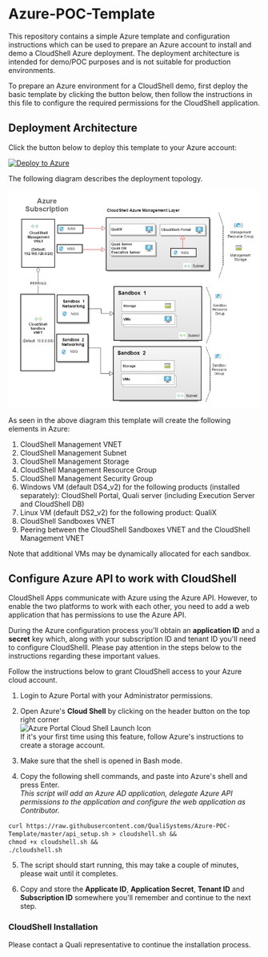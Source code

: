 # Azure-POC-Template

This repository contains a simple Azure template and configuration instructions which can be used to prepare an Azure account to install and demo a CloudShell Azure deployment. The deployment architecture is intended for demo/POC purposes and is not suitable for production environments.

To prepare an Azure environment for a CloudShell demo, first deploy the basic template by clicking the button below, then follow the instructions in this file to configure the required permissions for the CloudShell application.

## Deployment Architecture

Click the button below to deploy this template to your Azure account:

[![Deploy to Azure](http://azuredeploy.net/deploybutton.png)](https://portal.azure.com/#create/Microsoft.Template/uri/https%3A%2F%2Fraw.githubusercontent.com%2FQualiSystems%2FAzure-POC-Template%2Fmaster%2Fmain_template.json)

The following diagram describes the deployment topology.  

![Deployment Architecture](https://github.com/QualiSystems/Azure-POC-Template/raw/master/POC_CloudShell_AZURE_ARCH.png)

As seen in the above diagram this template will create the following elements in Azure:

1. CloudShell Management VNET
2. CloudShell Management Subnet
3. CloudShell Management Storage
4. CloudShell Management Resource Group
4. CloudShell Management Security Group
5. Windows VM (default DS4_v2) for the following products (installed separately): CloudShell Portal, Quali server (including Execution Server and CloudShell DB)
6. Linux VM (default DS2_v2) for the following product: QualiX
5. CloudShell Sandboxes VNET
6. Peering between the CloudShell Sandboxes VNET and the CloudShell Management VNET

Note that additional VMs may be dynamically allocated for each sandbox.

## Configure Azure API to work with CloudShell

CloudShell Apps communicate with Azure using the Azure API. However, to enable the two platforms to work with each other, you need to add a web application that has permissions to use the Azure API.

During the Azure configuration process you'll obtain an **application ID** and a **secret** key which, along with your subscription ID and tenant ID you'll need to configure CloudShelll. Please pay attention in the steps below to the instructions regarding these important values. 

Follow the instructions below to grant CloudShell access to your Azure cloud account.

1. Login to Azure Portal with your Administrator permissions.

2. Open Azure's **Cloud Shell** by clicking on the header button on the top right corner <br/>
![Azure Portal Cloud Shell Launch Icon](https://docs.microsoft.com/en-us/azure/cloud-shell/media/overview/portal-launch-icon.png) <br/>
If it's your first time using this feature, follow Azure's instructions to create a storage account.

3. Make sure that the shell is opened in Bash mode.

4. Copy the following shell commands, and paste into Azure's shell and press Enter.  
*This script will add an Azure AD application, delegate Azure API permissions to the application and configure the web application as Contributor.*
```
curl https://raw.githubusercontent.com/QualiSystems/Azure-POC-Template/master/api_setup.sh > cloudshell.sh && 
chmod +x cloudshell.sh && 
./cloudshell.sh
```

5. The script should start running, this may take a couple of minutes, please wait until it completes.

6. Copy and store the **Applicate ID**, **Application Secret**, **Tenant ID** and **Subscription ID** somewhere you'll remember and continue to the next step.


### CloudShell Installation

Please contact a Quali representative to continue the installation process.

